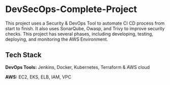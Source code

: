 
# DevSecOps-Complete-Project

This project uses a Security & DevOps Tool to automate CI CD process from start to finish. It also uses SonarQube, Owasp, and Trivy to improve security checks. This project has several phases, including developing, testing, deploying, and monitoring the AWS Environment.


## Tech Stack

**DevOps Tools:** Jenkins, Docker, Kubernetes, Terraform & AWS cloud

**AWS:** EC2, EKS, ELB, IAM, VPC

